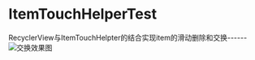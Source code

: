 # ItemTouchHelperTest
RecyclerView与ItemTouchHelpter的结合实现item的滑动删除和交换------
![交换效果图](http://www.jcodecraeer.com/uploads/20150630/1435641365165672.gif)

